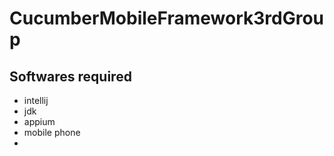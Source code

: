 # CucumberMobileFramework3rdGroup

## Softwares required
* intellij
* jdk
* appium
* mobile phone
* 